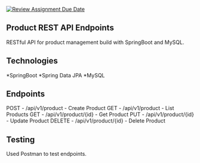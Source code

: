 [![Review Assignment Due Date](https://classroom.github.com/assets/deadline-readme-button-22041afd0340ce965d47ae6ef1cefeee28c7c493a6346c4f15d667ab976d596c.svg)](https://classroom.github.com/a/C1QIoMg2)

Product REST API Endpoints
---------------------------

RESTful API for product management build with SpringBoot and MySQL.


Technologies
------------
  *SpringBoot
  *Spring Data JPA
  *MySQL

Endpoints
---------
POST - /api/v1/product - Create Product
GET - /api/v1/product - List Products
GET - /api/v1/product/{id} - Get Product
PUT - /api/v1/product/{id} - Update Product
DELETE - /api/v1/product/{id} - Delete Product

Testing
-------

Used Postman to test endpoints.
